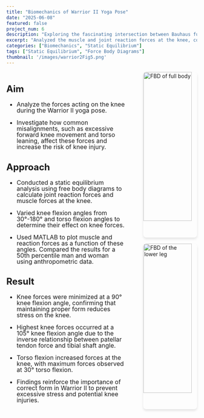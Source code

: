 ```yaml
---
title: "Biomechanics of Warrior II Yoga Pose"
date: "2025-06-08"
featured: false
project_num: 6
description: "Exploring the fascinating intersection between Bauhaus functionalism and monumental design"
excerpt: "Analyzed the muscle and joint reaction forces at the knee, confirming that proper form minimizes forces, thereby reducing injury."
categories: ["Biomechanics", "Static Equilibrium"]
tags: ["Static Equilibrium", "Force Body Diagrams"]
thumbnail: '/images/warrior2Fig5.png'
---
```


<div style="display: grid; grid-template-columns: 2fr 1fr; gap: 2rem; margin: 1rem 0;">
  <!-- Left Column - Text -->
  <div style="font-size: 1.0rem; line-height: 1.0;">
    <h2>Aim</h2>
     <ul>
      <li><p>Analyze the forces acting on the knee during the Warrior II yoga pose.</p></li>
      <li><p>Investigate how common misalignments, such as excessive forward knee movement and torso leaning, affect these forces and increase the risk of knee injury.</p></li>
      </ul>
    <h2>Approach</h2>
     <ul>
      <li><p>Conducted a static equilibrium analysis using free body diagrams to calculate joint reaction forces and muscle forces at the knee.</p></li>
      <li><p>Varied knee flexion angles from 30°-180° and torso flexion angles to determine their effect on knee forces.</p></li>
      <li><p>Used MATLAB to plot muscle and reaction forces as a function of these angles.
      Compared the results for a 50th percentile man and woman using anthropometric data.</p></li>
     </ul>
    <h2>Result</h2>
     <ul>
      <li><p>Knee forces were minimized at a 90° knee flexion angle, confirming that maintaining proper form reduces stress on the knee.</p></li>
      <li><p>Highest knee forces occurred at a 105° knee flexion angle due to the inverse relationship between patellar tendon force and tibial shaft angle.</p></li>
      <li><p>Torso flexion increased forces at the knee, with maximum forces observed at 30° torso flexion.</p></li>
      <li><p>Findings reinforce the importance of correct form in Warrior II to prevent excessive stress and potential knee injuries.</p></li>    
      </ul>
  </div>

  <!-- Right Column - Images -->
  <div style="display: flex; flex-direction: column; align-items: flex-end; gap: 1rem;">
    <img src="/images/warrior2Fig5.png" alt="FBD of full body" style="width: 90%; border-radius: 8px; box-shadow: 0 4px 6px rgba(0, 0, 0, 0.1);" />
    <img src="/images/warriorIIFig2D.png" alt="FBD of the lower leg" style="width: 90%; border-radius: 8px; box-shadow: 0 4px 6px rgba(0, 0, 0, 0.1);" />
  </div>
</div>